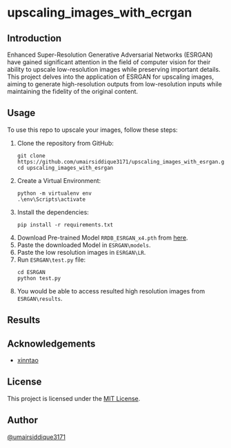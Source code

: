 # upscaling_images_with_ecrgan

## Introduction

Enhanced Super-Resolution Generative Adversarial Networks (ESRGAN) have gained significant attention in the field of computer vision for their ability to upscale low-resolution images while preserving important details. This project delves into the application of ESRGAN for upscaling images, aiming to generate high-resolution outputs from low-resolution inputs while maintaining the fidelity of the original content.

## Usage

To use this repo to upscale your images, follow these steps:

1. Clone the repository from GitHub:
   ```
   git clone https://github.com/umairsiddique3171/upscaling_images_with_esrgan.git
   cd upscaling_images_with_esrgan
   ```
2. Create a Virtual Environment:
   ```
   python -m virtualenv env
   .\env\Scripts\activate
   ```
3. Install the dependencies:
   ```
   pip install -r requirements.txt
   ```
4. Download Pre-trained Model ``RRDB_ESRGAN_x4.pth`` from [here](https://drive.google.com/drive/u/0/folders/17VYV_SoZZesU6mbxz2dMAIccSSlqLecY).
5. Paste the downloaded Model in ``ESRGAN\models``.
6. Paste the low resolution images in ``ESRGAN\LR``.
7. Run ``ESRGAN\test.py`` file:
   ```
   cd ESRGAN
   python test.py
   ```
8. You would be able to access resulted high resolution images from ``ESRGAN\results``.

## Results 


## Acknowledgements

- [xinntao](https://github.com/xinntao/ESRGAN)

## License 
This project is licensed under the [MIT License](https://github.com/umairsiddique3171/upscaling_images_with_esrgan/blob/main/LICENSE).
## Author

[@umairsiddique3171](https://github.com/umairsiddique3171)
